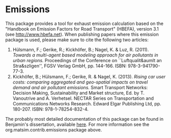 
# Emissions

This package provides a tool for exhaust emission calculation based on the "Handbook on Emission Factors for Road Transport" (HBEFA), version 3.1 (see <http://www.hbefa.net>). 
When publishing papers where this emission package is used, please make sure to cite the following two articles: 
 1.  H&uuml;lsmann, F.; Gerike, R.; Kickh&ouml;fer, B.; Nagel, K. & Luz, R. (2011). *Towards a multi-agent based modeling approach for air pollutants in urban regions.* Proceedings of the Conference on ``Luftqualit&aumlt an Stra&szligen'', FGSV Verlag GmbH, pp. 144-166. ISBN: 978-3-941790-77-3. 
 2.  Kickh&ouml;fer, B.; H&uuml;lsmann, F.; Gerike, R. & Nagel, K. (2013). *Rising car user costs: comparing aggregated and geo-spatial impacts on travel demand and air pollutant emissions.* Smart Transport Networks: Decision Making, Sustainability and Market structure, Ed. by T. Vanoutrive and A. Verhetsel. NECTAR Series on Transportation and Communications Networks Research. Edward Elgar Publishing Ltd, pp. 180-207. ISBN: 978-1-78254-832-4. 
   
   
The probably most detailed documentation of this package can be found in Benjamin's dissertation, available [here](http://www.nbn-resolving.org/urn:nbn:de:kobv:83-opus4-53489).
For more information see the org.matsim.contrib.emissions package above. 

 

  
